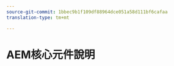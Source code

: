 ```yaml
---
source-git-commit: 1bbec9b1f109df88964dce051a58d111bf6cafaa
translation-type: tm+mt

---
```


# AEM核心元件說明
